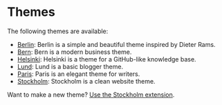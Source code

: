 Themes
======

The following themes are available:

* [Berlin](https://github.com/datenstrom/yellow-extensions/tree/master/themes/berlin): 
  Berlin is a simple and beautiful theme inspired by Dieter Rams.
* [Bern](https://github.com/datenstrom/yellow-extensions/tree/master/themes/bern): 
  Bern is a modern business theme.
* [Helsinki](https://github.com/datenstrom/yellow-extensions/tree/master/themes/helsinki): 
  Helsinki is a theme for a GitHub-like knowledge base.
* [Lund](https://github.com/datenstrom/yellow-extensions/tree/master/themes/lund): 
  Lund is a basic blogger theme.
* [Paris](https://github.com/datenstrom/yellow-extensions/tree/master/themes/paris): 
  Paris is an elegant theme for writers.
* [Stockholm](https://github.com/datenstrom/yellow-extensions/tree/master/themes/stockholm): 
  Stockholm is a clean website theme.

Want to make a new theme? [Use the Stockholm extension](https://github.com/datenstrom/yellow-extensions/tree/master/themes/stockholm).